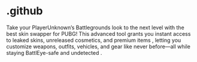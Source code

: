 # .github
Take your PlayerUnknown’s Battlegrounds look to the next level with the best skin swapper for PUBG! This advanced tool grants you instant access to leaked skins, unreleased cosmetics, and premium items , letting you customize weapons, outfits, vehicles, and gear like never before—all while staying BattlEye-safe and undetected .
